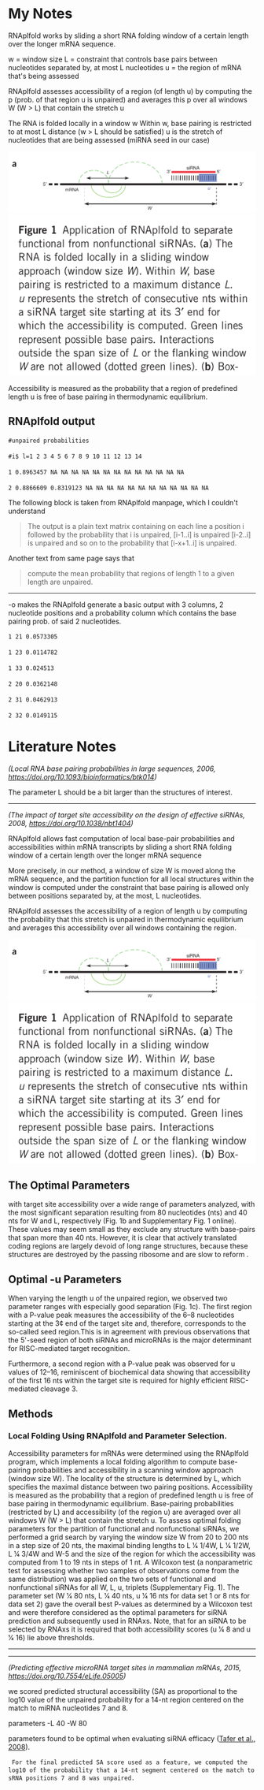 # My Notes

RNAplfold works by sliding a short RNA folding window of a certain length over the longer
mRNA sequence.

w = window size
L = constraint that controls base pairs between nucleotides separated by, at most L nucleotides
u = the region of mRNA that's being assessed

RNAplfold assesses accessibility of a region (of length u) by computing the p (prob. of that region u is unpaired) and averages this p over all windows W (W > L) that contain the stretch u

The RNA is folded locally in a window w
Within w, base pairing is restricted to at most L distance (w > L should be satisfied)
u is the stretch of nucleotides that are being assessed (miRNA seed in our case)

![](images/Pasted%20image%2020230226142409.png)
![](images/Pasted%20image%2020230226142443.png)

Accessibility is measured as the probability that a region of predefined length u is free of base pairing in thermodynamic equilibrium.


## RNAplfold output

```
#unpaired probabilities

#i$ l=1 2 3 4 5 6 7 8 9 10 11 12 13 14

1 0.8963457 NA NA NA NA NA NA NA NA NA NA NA NA NA

2 0.8866609 0.8319123 NA NA NA NA NA NA NA NA NA NA NA NA
```


The following block is taken from RNAplfold manpage, which I couldn't understand


> The output is a plain text matrix containing on each line a position i followed by the probability that i is unpaired, [i-1..i] is unpaired [i-2..i] is unpaired and so on to the probability that [i-x+1..i] is unpaired.

Another text from same page says that

> compute the mean probability that regions of length 1 to a given length are unpaired.

---

-o makes the RNAplfold generate a basic output with 3 columns, 2 nucleotide positions and a probability column which contains the base pairing prob. of said 2 nucleotides.

```
1 21 0.0573305

1 23 0.0114782

1 33 0.024513

2 20 0.0362148

2 31 0.0462913

2 32 0.0149115
```


# Literature Notes

*(Local RNA base pairing probabilities in large sequences, 2006, https://doi.org/10.1093/bioinformatics/btk014)*

The parameter L should be a bit larger than the structures of interest.

---

*(The impact of target site accessibility on the design of effective siRNAs, 2008, https://doi.org/10.1038/nbt1404)*

RNAplfold allows fast computation of local base-pair probabilities and accessibilities within mRNA transcripts by sliding a short RNA folding window of a certain length over the longer
mRNA sequence

More precisely, in our method, a window of size W is moved along the mRNA sequence, and the partition function for all local structures within the window is computed under the constraint that base pairing is allowed only between positions separated by, at the most, L nucleotides.

RNAplfold assesses the accessibility of a region of length u by computing the probability that this stretch is unpaired in thermodynamic equilibrium and averages this accessibility over all windows containing the region.

![](images/Pasted%20image%2020230226142409.png)
![](images/Pasted%20image%2020230226142443.png)

## The Optimal Parameters

with target site accessibility over a wide range of parameters analyzed, with the most significant separation resulting from 80 nucleotides (nts) and 40 nts for W and L,
respectively (Fig. 1b and Supplementary Fig. 1 online). These values may seem small as they exclude any structure with base-pairs that span more than 40 nts. However, it is clear that actively translated coding regions are largely devoid of long range structures, because these
structures are destroyed by the passing ribosome and are slow to reform .

## Optimal -u Parameters

When varying the length u of the unpaired region, we observed two parameter ranges with especially good separation (Fig. 1c). The first region with a P-value peak measures the accessibility of the 6–8 nucleotides starting at the 3¢ end of the target site and, therefore,
corresponds to the so-called seed region.This is in agreement with previous observations that the 5'-seed region of both siRNAs and microRNAs is the major determinant for RISC-mediated target recognition.

Furthermore, a second region with a P-value peak was observed for u values of 12–16, reminiscent of biochemical data showing that accessibility of the first 16 nts within the target site is required for highly efficient RISC-mediated cleavage 3.

## Methods

### Local Folding Using RNAplfold and Parameter Selection.

Accessibility parameters for mRNAs were determined using the RNAplfold program, which
implements a local folding algorithm to compute base-pairing probabilities and accessibility in a scanning window approach (window size W). The locality of the structure is determined by L, which specifies the maximal distance between two pairing positions. Accessibility is measured as the probability that a region of predefined length u is free of base pairing in thermodynamic equilibrium. Base-pairing probabilities (restricted by L) and accessibility (of the region u) are averaged over all windows W (W > L) that contain the stretch u. To assess
optimal folding parameters for the partition of functional and nonfunctional siRNAs, we performed a grid search by varying the window size W from 20 to 200 nts in a step size of 20 nts, the maximal binding lengths to L 1⁄4 1/4W, L 1⁄4 1/2W, L 1⁄4 3/4W and W-5 and the size of the region for which the accessibility was computed from 1 to 19 nts in steps of 1 nt. A Wilcoxon test (a nonparametric test for assessing whether two samples of observations come from the same distribution) was applied on the two sets of functional and nonfunctional siRNAs for all W, L, u, triplets (Supplementary Fig. 1). The parameter set (W 1⁄4 80 nts, L 1⁄4 40 nts, u 1⁄4 16 nts for data set 1 or 8 nts for data set 2) gave the overall best P-values as determined by a Wilcoxon test and were therefore considered as the optimal parameters for siRNA prediction and subsequently used in RNAxs. Note, that for an siRNA to be selected by RNAxs it is required that both accessibility scores (u 1⁄4 8 and u 1⁄4 16) lie
above thresholds.

---
---

*(Predicting effective microRNA target sites in mammalian mRNAs, 2015, https://doi.org/10.7554/eLife.05005)*

 we scored predicted structural accessibility (SA) as proportional to the log10 value of the unpaired probability for a 14-nt region centered on the match to miRNA nucleotides 7 and 8.

parameters -L 40 -W 80

parameters found to be optimal when evaluating siRNA efficacy ([Tafer et al., 2008](https://elifesciences.org/articles/05005#bib235)).

	 For the final predicted SA score used as a feature, we computed the log10 of the probability that a 14-nt segment centered on the match to sRNA positions 7 and 8 was unpaired.

